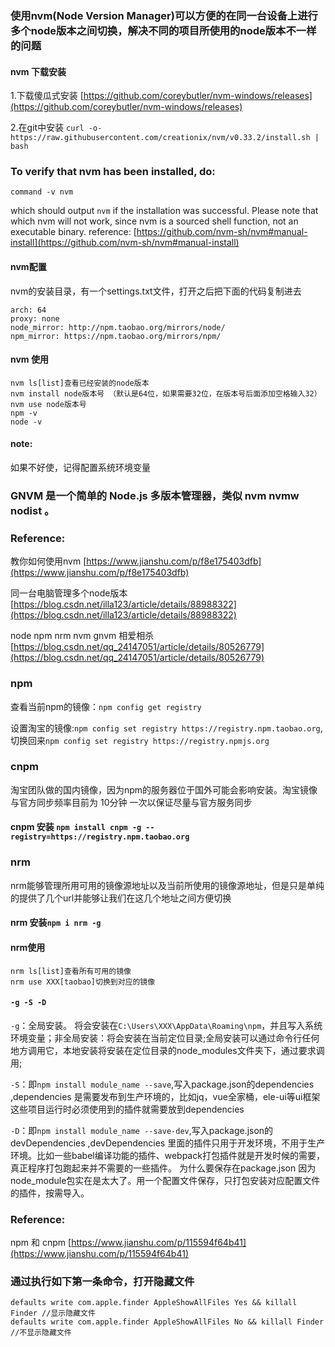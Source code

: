 ### 使用nvm(Node Version Manager)可以方便的在同一台设备上进行多个node版本之间切换，解决不同的项目所使用的node版本不一样的问题 

#### nvm 下载安装
  1.下载傻瓜式安装 [https://github.com/coreybutler/nvm-windows/releases](https://github.com/coreybutler/nvm-windows/releases)
  
  2.在git中安装 `curl -o- https://raw.githubusercontent.com/creationix/nvm/v0.33.2/install.sh | bash`
  
### To verify that nvm has been installed, do:

`command -v nvm`

which should output `nvm` if the installation was successful. Please note that which nvm will not work, since nvm is a sourced shell function, not an executable binary.
reference: [https://github.com/nvm-sh/nvm#manual-install](https://github.com/nvm-sh/nvm#manual-install)

#### nvm配置
nvm的安装目录，有一个settings.txt文件，打开之后把下面的代码复制进去
```
arch: 64 
proxy: none 
node_mirror: http://npm.taobao.org/mirrors/node/ 
npm_mirror: https://npm.taobao.org/mirrors/npm/
```
#### nvm 使用
```
nvm ls[list]查看已经安装的node版本
nvm install node版本号 （默认是64位，如果需要32位，在版本号后面添加空格输入32）
nvm use node版本号
npm -v
node -v
```
#### note:
如果不好使，记得配置系统环境变量


### GNVM 是一个简单的 Node.js 多版本管理器，类似 nvm nvmw nodist 。

### Reference:

  教你如何使用nvm [https://www.jianshu.com/p/f8e175403dfb](https://www.jianshu.com/p/f8e175403dfb)

  同一台电脑管理多个node版本 [https://blog.csdn.net/illa123/article/details/88988322](https://blog.csdn.net/illa123/article/details/88988322)

  node npm nrm nvm gnvm 相爱相杀 [https://blog.csdn.net/qq_24147051/article/details/80526779](https://blog.csdn.net/qq_24147051/article/details/80526779)





### npm 
查看当前npm的镜像：`npm config get registry`

设置淘宝的镜像:`npm config set registry https://registry.npm.taobao.org`, 切换回来`npm config set registry https://registry.npmjs.org`

### cnpm 
淘宝团队做的国内镜像，因为npm的服务器位于国外可能会影响安装。淘宝镜像与官方同步频率目前为 10分钟 一次以保证尽量与官方服务同步
#### cnpm 安装 `npm install cnpm -g --registry=https://registry.npm.taobao.org`

### nrm
nrm能够管理所用可用的镜像源地址以及当前所使用的镜像源地址，但是只是单纯的提供了几个url并能够让我们在这几个地址之间方便切换
#### nrm 安装`npm i nrm -g`
#### nrm使用
```
nrm ls[list]查看所有可用的镜像
nrm use XXX[taobao]切换到对应的镜像
```


#### `-g -S -D`

`-g`：全局安装。 将会安装在`C:\Users\XXX\AppData\Roaming\npm`，并且写入系统环境变量；非全局安装：将会安装在当前定位目录;全局安装可以通过命令行任何地方调用它，本地安装将安装在定位目录的node_modules文件夹下，通过要求调用;

`-S`：即`npm install module_name --save`,写入package.json的dependencies ,dependencies 是需要发布到生产环境的，比如jq，vue全家桶，ele-ui等ui框架这些项目运行时必须使用到的插件就需要放到dependencies

`-D`：即`npm install module_name --save-dev`,写入package.json的devDependencies ,devDependencies 里面的插件只用于开发环境，不用于生产环境。比如一些babel编译功能的插件、webpack打包插件就是开发时候的需要，真正程序打包跑起来并不需要的一些插件。
为什么要保存在package.json 因为node_module包实在是太大了。用一个配置文件保存，只打包安装对应配置文件的插件，按需导入。

### Reference:
npm 和 cnpm [https://www.jianshu.com/p/115594f64b41](https://www.jianshu.com/p/115594f64b41)



### 通过执行如下第一条命令，打开隐藏文件
```
defaults write com.apple.finder AppleShowAllFiles Yes && killall Finder //显示隐藏文件
defaults write com.apple.finder AppleShowAllFiles No && killall Finder //不显示隐藏文件
```
